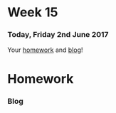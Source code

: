 # Week 15

### Today, Friday 2nd June 2017

Your [homework](#homework) and [blog](#blog)!

# Homework

### Blog